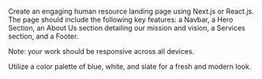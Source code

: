 Create an engaging human resource landing page using Next.js or React.js. The page should include the following key features: a Navbar, a Hero Section, an About Us section detailing our mission and vision, a Services section, and a Footer.

Note: your work should be responsive across all devices.

Utilize a color palette of blue, white, and slate for a fresh and modern look. 